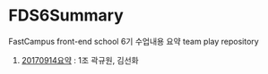 # FDS6Summary
FastCampus front-end school 6기 수업내용 요약 team play repository

1. [20170914요약](20170914/20170914.md) : 1조 곽규원, 김선화